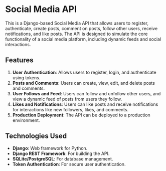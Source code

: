 # Social Media API

This is a Django-based Social Media API that allows users to register, authenticate, create posts, comment on posts, follow other users, receive notifications, and like posts. The API is designed to simulate the core functionality of a social media platform, including dynamic feeds and social interactions.

## Features

1. **User Authentication**: Allows users to register, login, and authenticate using tokens.
2. **Posts and Comments**: Users can create, view, edit, and delete posts and comments.
3. **User Follows and Feed**: Users can follow and unfollow other users, and view a dynamic feed of posts from users they follow.
4. **Likes and Notifications**: Users can like posts and receive notifications for interactions like new followers, likes, and comments.
5. **Production Deployment**: The API can be deployed to a production environment.

## Technologies Used

- **Django**: Web framework for Python.
- **Django REST Framework**: For building the API.
- **SQLite/PostgreSQL**: For database management.
- **Token Authentication**: For secure user authentication.
